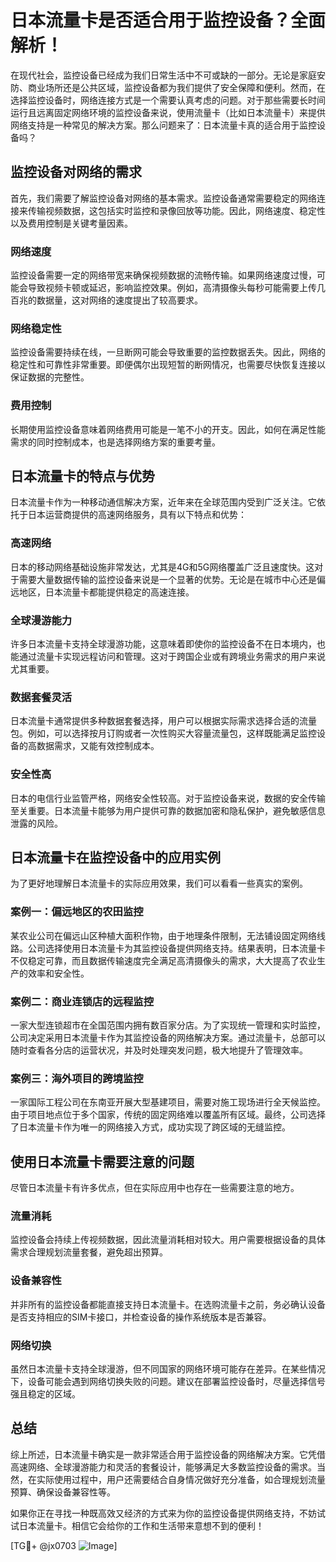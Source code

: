# 日本流量卡是否适合用于监控设备？全面解析！

在现代社会，监控设备已经成为我们日常生活中不可或缺的一部分。无论是家庭安防、商业场所还是公共区域，监控设备都为我们提供了安全保障和便利。然而，在选择监控设备时，网络连接方式是一个需要认真考虑的问题。对于那些需要长时间运行且远离固定网络环境的监控设备来说，使用流量卡（比如日本流量卡）来提供网络支持是一种常见的解决方案。那么问题来了：日本流量卡真的适合用于监控设备吗？

## 监控设备对网络的需求

首先，我们需要了解监控设备对网络的基本需求。监控设备通常需要稳定的网络连接来传输视频数据，这包括实时监控和录像回放等功能。因此，网络速度、稳定性以及费用控制是关键考量因素。

### 网络速度
监控设备需要一定的网络带宽来确保视频数据的流畅传输。如果网络速度过慢，可能会导致视频卡顿或延迟，影响监控效果。例如，高清摄像头每秒可能需要上传几百兆的数据量，这对网络的速度提出了较高要求。

### 网络稳定性
监控设备需要持续在线，一旦断网可能会导致重要的监控数据丢失。因此，网络的稳定性和可靠性非常重要。即便偶尔出现短暂的断网情况，也需要尽快恢复连接以保证数据的完整性。

### 费用控制
长期使用监控设备意味着网络费用可能是一笔不小的开支。因此，如何在满足性能需求的同时控制成本，也是选择网络方案的重要考量。

## 日本流量卡的特点与优势

日本流量卡作为一种移动通信解决方案，近年来在全球范围内受到广泛关注。它依托于日本运营商提供的高速网络服务，具有以下特点和优势：

### 高速网络
日本的移动网络基础设施非常发达，尤其是4G和5G网络覆盖广泛且速度快。这对于需要大量数据传输的监控设备来说是一个显著的优势。无论是在城市中心还是偏远地区，日本流量卡都能提供稳定的高速连接。

### 全球漫游能力
许多日本流量卡支持全球漫游功能，这意味着即使你的监控设备不在日本境内，也能通过流量卡实现远程访问和管理。这对于跨国企业或有跨境业务需求的用户来说尤其重要。

### 数据套餐灵活
日本流量卡通常提供多种数据套餐选择，用户可以根据实际需求选择合适的流量包。例如，可以选择按月订购或者一次性购买大容量流量包，这样既能满足监控设备的高数据需求，又能有效控制成本。

### 安全性高
日本的电信行业监管严格，网络安全性较高。对于监控设备来说，数据的安全传输至关重要。日本流量卡能够为用户提供可靠的数据加密和隐私保护，避免敏感信息泄露的风险。

## 日本流量卡在监控设备中的应用实例

为了更好地理解日本流量卡的实际应用效果，我们可以看看一些真实的案例。

### 案例一：偏远地区的农田监控
某农业公司在偏远山区种植大面积作物，由于地理条件限制，无法铺设固定网络线路。公司选择使用日本流量卡为其监控设备提供网络支持。结果表明，日本流量卡不仅稳定可靠，而且数据传输速度完全满足高清摄像头的需求，大大提高了农业生产的效率和安全性。

### 案例二：商业连锁店的远程监控
一家大型连锁超市在全国范围内拥有数百家分店。为了实现统一管理和实时监控，公司决定采用日本流量卡作为其监控设备的网络解决方案。通过流量卡，总部可以随时查看各分店的运营状况，并及时处理突发问题，极大地提升了管理效率。

### 案例三：海外项目的跨境监控
一家国际工程公司在东南亚开展大型基建项目，需要对施工现场进行全天候监控。由于项目地点位于多个国家，传统的固定网络难以覆盖所有区域。最终，公司选择了日本流量卡作为唯一的网络接入方式，成功实现了跨区域的无缝监控。

## 使用日本流量卡需要注意的问题

尽管日本流量卡有许多优点，但在实际应用中也存在一些需要注意的地方。

### 流量消耗
监控设备会持续上传视频数据，因此流量消耗相对较大。用户需要根据设备的具体需求合理规划流量套餐，避免超出预算。

### 设备兼容性
并非所有的监控设备都能直接支持日本流量卡。在选购流量卡之前，务必确认设备是否支持相应的SIM卡接口，并检查设备的操作系统版本是否兼容。

### 网络切换
虽然日本流量卡支持全球漫游，但不同国家的网络环境可能存在差异。在某些情况下，设备可能会遇到网络切换失败的问题。建议在部署监控设备时，尽量选择信号强且稳定的区域。

## 总结

综上所述，日本流量卡确实是一款非常适合用于监控设备的网络解决方案。它凭借高速网络、全球漫游能力和灵活的套餐设计，能够满足大多数监控设备的需求。当然，在实际使用过程中，用户还需要结合自身情况做好充分准备，如合理规划流量预算、确保设备兼容性等。

如果你正在寻找一种既高效又经济的方式来为你的监控设备提供网络支持，不妨试试日本流量卡。相信它会给你的工作和生活带来意想不到的便利！

[TG💪+ @jx0703 ![Image](https://github.com/user-attachments/assets/dbca1d08-cadb-493c-b0ec-ad6f7a83f270)]